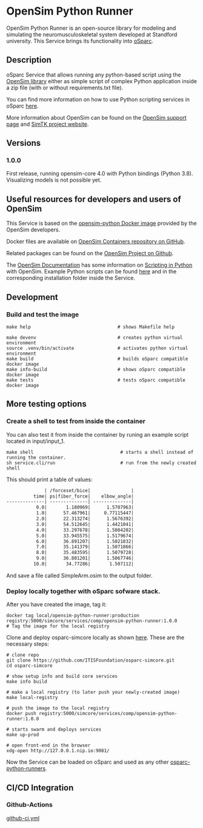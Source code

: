 # OpenSim Python Runner
OpenSim Python Runner is an open-source library for modeling and simulating the neuromusculoskeletal system developed at Standford university. This Service brings its functionality into [oSparc](https://github.com/ITISFoundation/osparc-simcore/). 
<!---
#![Github-CI](https://github.com/ITISFoundation/opensim-python-runner/workflows/Github-CI%20Push/PR%20opensim-python-runner/badge.svg)
-->
## Description

oSparc Service that allows running any python-based script using the [OpenSim library](https://opensim.stanford.edu/) either as simple script of complex Python application inside a zip file (with or without requirements.txt file).

You can find more information on how to use Python scripting services in oSparc [here](https://docs.osparc.io/#/docs/tutorials/python_runner).

More information about OpenSim can be found on the [OpenSim support page](http://opensim.stanford.edu/support/index.html) and [SimTK project website](https://simtk.org/home/opensim).

## Versions
### 1.0.0
First release, running opensim-core 4.0 with Python bindings (Python 3.8).
Visualizing models is not possible yet.

## Useful resources for developers and users of OpenSim
This Service is based on the [opensim-python Docker image](https://hub.docker.com/r/stanfordnmbl/opensim-python) provided by the OpenSim developers. 

Docker files are available on [OpenSim Containers repository on GitHub](https://github.com/opensim-org/opensim-containers).

Related packages can be found on the [OpenSim Project on Github](https://github.com/opensim-org).

The [OpenSim Documentation](https://simtk-confluence.stanford.edu:8443/display/OpenSim/OpenSim+Documentation) has some information on [Scripting in Python](https://simtk-confluence.stanford.edu:8443/display/OpenSim/Scripting+in+Python) with OpenSim.
Example Python scripts can be found [here](https://github.com/opensim-org/opensim-core/tree/master/Bindings/Python/examples) and in the corresponding installation folder inside the Service.


## Development
### Build and test the image
```console
make help                                # shows Makefile help

make devenv                              # creates python virtual environment
source .venv/bin/activate                # activates python virtual environment
make build                               # builds oSparc compatible docker image
make info-build                          # shows oSparc compatible docker image
make tests                               # tests oSparc compatible docker image
```
## More testing options
### Create a shell to test from inside the container
You can also test it from inside the container by runing an example script located in input/input_1.
```console
make shell                                # starts a shell instead of running the container.
sh service.cli/run                        # run from the newly created shell
```
This should print a table of values:
```latex
              | /forceset/bice|               | 
          time| ps|fiber_force|    elbow_angle| 
--------------| --------------| --------------| 
           0.0|       1.180969|      1.5707963| 
           1.0|      57.467961|     0.77115447| 
           2.0|      22.313274|      1.5676392| 
           3.0|      54.512645|      1.4421041| 
           4.0|      33.297678|      1.5084202| 
           5.0|      33.945575|      1.5179674| 
           6.0|      36.891207|      1.5021832| 
           7.0|      35.141379|      1.5071866| 
           8.0|      35.483595|      1.5079728| 
           9.0|      36.801201|      1.5067746| 
          10.0|       34.77286|       1.507112| 
```
And save a file called SimpleArm.osim to the output folder.

### Deploy locally together with oSparc sofware stack.
After you have created the image, tag it:
```console
docker tag local/opensim-python-runner:production registry:5000/simcore/services/comp/opensim-python-runner:1.0.0                               # Tag the image for the local registry
```
Clone and deploy osparc-simcore locally as shown [here](https://github.com/ITISFoundation/osparc-simcore/#getting-started). These are the necessary steps:

``` console
# clone repo
git clone https://github.com/ITISFoundation/osparc-simcore.git
cd osparc-simcore

# show setup info and build core services
make info build

# make a local registry (to later push your newly-created image)
make local-registry

# push the image to the local registry
docker push registry:5000/simcore/services/comp/opensim-python-runner:1.0.0

# starts swarm and deploys services
make up-prod

# open front-end in the browser
xdg-open http://127.0.0.1.nip.io:9081/
```
Now the Service can be loaded on oSparc and used as any other [osparc-python-runners](https://docs.osparc.io/#/docs/tutorials/python_runner).
## CI/CD Integration

### Github-Actions

[github-ci.yml](https://github.com/ITISFoundation/osparc-python-runner/blob/master/.github/workflows/github-ci.yml)
